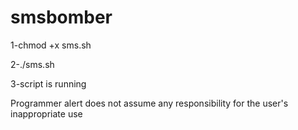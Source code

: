 # smsbomber
1-chmod +x sms.sh

2-./sms.sh

3-script is running


Programmer alert does not assume any responsibility for the user's inappropriate use

